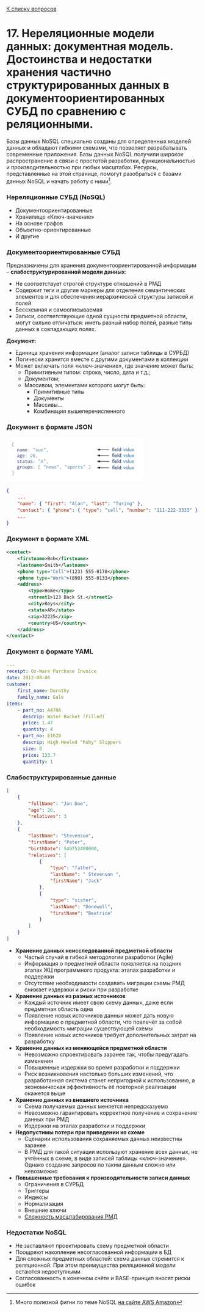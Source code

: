 [К списку вопросов](db_exam.md)

# 17. Нереляционные модели данных: документная модель. Достоинства и недостатки хранения частично структурированных данных в документоориентированных СУБД по сравнению с реляционными.

Базы данных NoSQL специально созданы для определенных моделей данных и обладают гибкими схемами, что позволяет разрабатывать современные приложения. Базы данных NoSQL получили широкое распространение в связи с простотой разработки, функциональностью и производительностью при любых масштабах. Ресурсы, представленные на этой странице, помогут разобраться с базами данных NoSQL и начать работу с ними[^1].

### Нереляционные СУБД (NoSQL)
 * Документоориентированные
 * Хранилище «Ключ-значение»
 * На основе графов
 * Объектно-ориентированные
 * И другие

### Документоориентированные СУБД
Предназначены для хранения документоориентированной информации – **слабоструктурированной модели данных**:
 * Не соответствует строгой структуре отношений в РМД
 * Содержит теги и другие маркеры для отделения семантических элементов и для обеспечения иерархической структуры записей и полей
 * Бессхемная и самоописываемая
 * Записи, соответствующие одной сущности предметной области, могут сильно отличаться: иметь разный набор полей, разные типы данных в совпадающих полях.

**Документ:**
 * Единица хранения информации (аналог записи таблицы в СУРБД)
 * Логически хранится вместе с другими документами в коллекции
 * Может включать поля «ключ-значение», где значение может быть:
   * Примитивным типом: строка, число, дата и т.д.;
   * Документом;
   * Массивом, элементами которого могут быть:
     * Примитивные типы
     * Документы
     * Массивы...
     * Комбинация вышеперечисленного

### Документ в формате JSON
![](img.png)
```json
{
    ...
    "name": { "first": "Alan", "last": "Turing" },
    "contact": { "phone": { "type": "cell", "number": "111-222-3333" } },
    ...
}
```

### Документ в формате XML
```xml
<contact>
    <firstname>Bob</firstname>
    <lastname>Smith</lastname>
    <phone type="Cell">(123) 555-0178</phone>
    <phone type="Work">(890) 555-0133</phone>
    <address>
        <type>Home</type>
        <street1>123 Back St.</street1>
        <city>Boys</city>
        <state>AR</state>
        <zip>32225</zip>
        <country>US</country>
    </address>
</contact>
```

### Документ в формате YAML
```yaml
---
receipt: Oz-Ware Purchase Invoice
date: 2012-08-06
customer:
    first_name: Dorothy
    family_name: Gale
items:
    - part_no: A4786
      descrip: Water Bucket (Filled)
      price: 1.47
      quantity: 4
    - part_no: E1628
      descrip: High Heeled "Ruby" Slippers
      size: 8
      price: 133.7
      quantity: 1
```

### Слабоструктурированные данные

```json
[
    {
        "fullName": "Jon Doe",
        "age": 26,
        "relatives": 3
    },
    {
        "lastName": "Stevenson",
        "firstName": "Peter",
        "birthDate": 549752400000,
        "relatives": [
            {
                "type": "father",
                "lastName": " Stevenson ",
                "firstName": "Jack"
            },
            {
                "type": "sister",
                "lastName": "Donowell",
                "firstName": "Beatrice"
            }
        ]
    }
]
```

 * **Хранение данных неисследованной предметной области**
   * Частый случай в гибкой методологии разработки (Agile)
   * Информация о предметной области появляется на поздних этапах ЖЦ
программного продукта: этапах разработки и поддержки
   * Отсутствие необходимости создавать миграции схемы РМД снижает
издержки и риски при разработке
 * **Хранение данных из разных источников**
   * Каждый источник имеет свою схему данных, даже если предметная
   область одна
   * Появление новых источников данных может дать новую информацию о
   предметной области, что повлечёт за собой необходимость миграции
   существующей схемы
   * Появление новых источников требует дополнительных затрат на
   разработку
 * **Хранение данных из меняющейся предметной области**
   * Невозможно спроектировать заранее так, чтобы предугадать изменения
   * Повышенные издержки во время разработки и поддержки
   * Риск возникновения настолько больших изменений, что разработанная система станет непригодной к использованию, а экономическая эффективность её повторной реализации окажется выше
 * **Хранение данных из внешнего источника**
   * Схема получаемых данных меняется непредсказуемо
   * Невозможно гарантировать корректное получение и сохранение данных при РМД
   * Издержки на этапах разработки и поддержки
 * **Недопустимы потери при приведении ко схеме**
   * Сценарии использования сохраняемых данных неизвестны заранее
   * В РМД для такой ситуации используют хранение всех данных, не
учтённых в схеме, в виде записей таблицы «ключ-значение». Однако
создание запросов по таким данным сложно или невозможно
 * **Повышенные требования к производительности записи данных**
   * Ограничения в СУРБД
   * Триггеры
   * Индексы
   * Нормализация
   * Внешние ключи
   * <u>Сложность масштабирования РМД</u>
   
### Недостатки NoSQL
 * Не заставляют проектировать схему предметной области
 * Поощряют накопление несогласованной информации в БД
 * Для сложных предметных областей: схема данных стремится к
реляционной. При этом преимущества реляционной модели
остаются недоступными
 * Согласованность в конечном счёте и BASE-принцип вносят риски
ошибок

[^1]: Много полезной фигни по теме NoSQL [на сайте AWS Amazon](https://aws.amazon.com/ru/nosql/)
[^1]: Немного полезной фигни по теме NoSQL [на сайте Microsoft](https://docs.microsoft.com/ru-ru/azure/architecture/data-guide/big-data/non-relational-data)